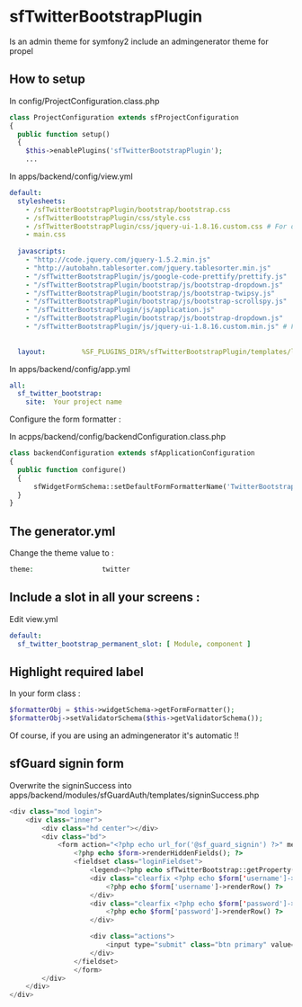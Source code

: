 # sfTwitterBootstrapPlugin

Is an admin theme for symfony2 include an admingenerator theme for propel

## How to setup

In config/ProjectConfiguration.class.php

```php
class ProjectConfiguration extends sfProjectConfiguration
{
  public function setup()
  {
    $this->enablePlugins('sfTwitterBootstrapPlugin');
    ...
```

In apps/backend/config/view.yml

```yaml
default:
  stylesheets:    
    - /sfTwitterBootstrapPlugin/bootstrap/bootstrap.css
    - /sfTwitterBootstrapPlugin/css/style.css
    - /sfTwitterBootstrapPlugin/css/jquery-ui-1.8.16.custom.css # For date pickers ...
    - main.css
  
  javascripts:    
    - "http://code.jquery.com/jquery-1.5.2.min.js"
    - "http://autobahn.tablesorter.com/jquery.tablesorter.min.js"
    - "/sfTwitterBootstrapPlugin/js/google-code-prettify/prettify.js"
    - "/sfTwitterBootstrapPlugin/bootstrap/js/bootstrap-dropdown.js"
    - "/sfTwitterBootstrapPlugin/bootstrap/js/bootstrap-twipsy.js"
    - "/sfTwitterBootstrapPlugin/bootstrap/js/bootstrap-scrollspy.js"
    - "/sfTwitterBootstrapPlugin/js/application.js"
    - "/sfTwitterBootstrapPlugin/bootstrap/js/bootstrap-dropdown.js"
    - "/sfTwitterBootstrapPlugin/js/jquery-ui-1.8.16.custom.min.js" # For date pickers ...
  
  
  layout:         %SF_PLUGINS_DIR%/sfTwitterBootstrapPlugin/templates/layout
```

In apps/backend/config/app.yml

```yaml
all:
  sf_twitter_bootstrap:
    site:  Your project name
```

Configure the form formatter :

In acpps/backend/config/backendConfiguration.class.php

```php
class backendConfiguration extends sfApplicationConfiguration
{
  public function configure()
  {
      sfWidgetFormSchema::setDefaultFormFormatterName('TwitterBootstrap');
  }
}
```

## The generator.yml

Change the theme value to :

```php
theme:                 twitter
```

## Include a slot in all your screens :

Edit view.yml

```yaml
default:
  sf_twitter_bootstrap_permanent_slot: [ Module, component ]
```

## Highlight required label

In your form class :

```php
$formatterObj = $this->widgetSchema->getFormFormatter();
$formatterObj->setValidatorSchema($this->getValidatorSchema());
```

Of course, if you are using an admingenerator it's automatic !!

## sfGuard signin form

Overwrite the signinSuccess into apps/backend/modules/sfGuardAuth/templates/signinSuccess.php

``` php
<div class="mod login">
    <div class="inner">
        <div class="hd center"></div>
        <div class="bd">
            <form action="<?php echo url_for('@sf_guard_signin') ?>" method="post">
                <?php echo $form->renderHiddenFields(); ?>
                <fieldset class="loginFieldset">
                    <legend><?php echo sfTwitterBootstrap::getProperty('site'); ?></legend>
                    <div class="clearfix <?php echo $form['username']->hasError() ? 'error': '' ?>">
                        <?php echo $form['username']->renderRow() ?>
                    </div>
                    <div class="clearfix <?php echo $form['password']->hasError() ? 'error': '' ?>">
                        <?php echo $form['password']->renderRow() ?>
                    </div>

                    <div class="actions">
                        <input type="submit" class="btn primary" value="sign in" />
                    </div>
                </fieldset>
                </form>
        </div>
    </div>
</div>
```